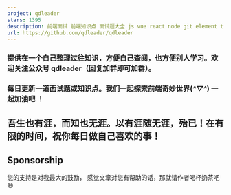 ```yaml
---
project: qdleader
stars: 1395
description: 前端面试 前端知识点 面试题大全 js vue react node git element typescript ts next 支付 微信公众平台 每日持续更新 前端周刊  vue3 react18 vite redux 前端
url: https://github.com/qdleader/qdleader
---
```


### 提供在一个自己整理过往知识，方便自己查阅，也方便别人学习。欢迎关注公众号 qdleader（回复加群即可加群）。

### 每日更新一道面试题或知识点。我们一起探索前端奇妙世界(_^▽^_) 一起加油吧 ！

吾生也有涯，而知也无涯。以有涯随无涯，殆已！在有限的时间，祝你每日做自己喜欢的事！
-----------------------------------------

Sponsorship
-----------

您的支持是对我最大的鼓励， 感觉文章对您有帮助的话，那就请作者喝杯奶茶吧 😄
